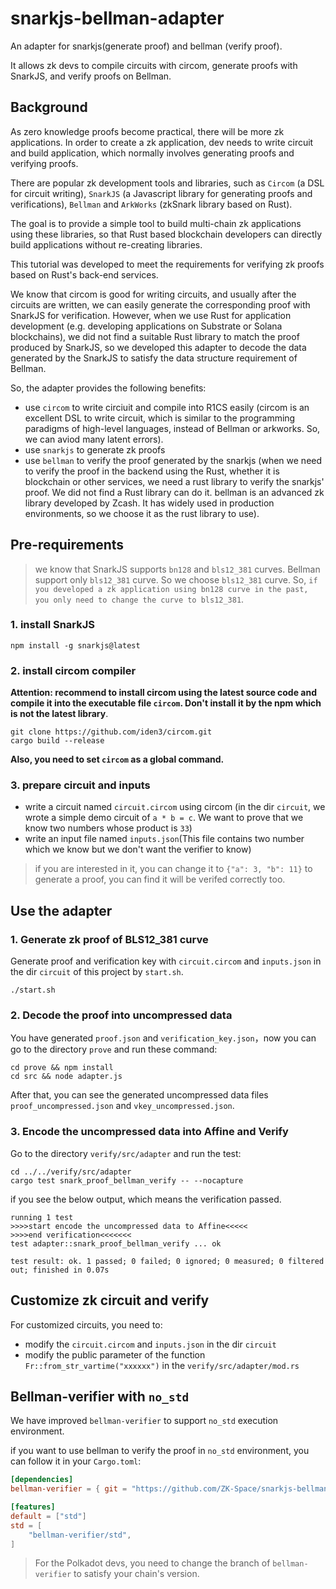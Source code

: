 # snarkjs-bellman-adapter

An adapter for snarkjs(generate proof) and bellman (verify proof).

It allows zk devs to compile circuits with circom, generate proofs with SnarkJS, and verify proofs on Bellman.

## Background

As zero knowledge proofs become practical, there will be more zk applications. In order to create a zk application, dev needs to write circuit and build application, which normally involves generating proofs and verifying proofs.

There are popular zk development tools and libraries, such as `Circom` (a DSL for circuit writing), `SnarkJS` (a Javascript library for generating proofs and verifications), `Bellman` and `ArkWorks` (zkSnark library based on Rust).

The goal is to provide a simple tool to build multi-chain zk applications using these libraries, so that Rust based blockchain developers can directly build applications without re-creating libraries.

This tutorial was developed to meet the requirements for verifying zk proofs based on Rust's back-end services.

We know that circom is good for writing circuits, and usually after the circuits are written, we can easily generate the corresponding proof with SnarkJS for verification. However, when we use Rust for application development (e.g. developing applications on Substrate or Solana blockchains), we did not find a suitable Rust library to match the proof produced by SnarkJS, so we developed this adapter to decode the data generated by the SnarkJS to satisfy the data structure requirement of Bellman.

So, the adapter provides the following benefits:

- use `circom` to write circiuit and compile into R1CS easily (circom is an excellent DSL to write circuit, which is similar to the programming paradigms of high-level languages, instead of Bellman or arkworks. So, we can aviod many latent errors).
- use `snarkjs` to generate zk proofs
- use `bellman` to verify the proof generated by the snarkjs (when we need to verify the proof in the backend using the Rust, whether it is blockchain or other services, we need a rust library to verify the snarkjs' proof. We did not find a Rust library can do it. bellman is an advanced zk library developed by Zcash. It has widely used in production environments, so we choose it as the rust library to use).

## Pre-requirements

> we know that SnarkJS supports `bn128` and `bls12_381` curves. Bellman support only `bls12_381` curve. So we choose `bls12_381` curve. So, `if you developed a zk application using bn128 curve in the past, you only need to change the curve to bls12_381`.

### 1. install SnarkJS

```
npm install -g snarkjs@latest
```

### 2. install circom compiler

**Attention: recommend to install circom using the latest source code and compile it into the executable file `circom`. Don't install it by the npm which is not the latest library**.

```
git clone https://github.com/iden3/circom.git
cargo build --release
```

**Also, you need to set `circom` as a global command.**

### 3. prepare circuit and inputs

- write a circuit named `circuit.circom` using circom (in the dir `circuit`, we wrote a simple demo circuit of `a * b = c`. We want to prove that we know two numbers whose product is `33`)
- write an input file named `inputs.json`(This file contains two number which we know but we don't want the verifier to know)
> if you are interested in it, you can change it to `{"a": 3, "b": 11}` to generate a proof, you can find it will be verifed correctly too.

## Use the adapter

### 1. Generate zk proof of BLS12_381 curve

Generate proof and verification key with `circuit.circom` and `inputs.json` in the dir `circuit` of this project by `start.sh`.

```
./start.sh
```


### 2. Decode the proof into uncompressed data

You have generated `proof.json` and `verification_key.json`，now you can go to the directory `prove` and run these command:

```
cd prove && npm install
cd src && node adapter.js
```

After that, you can see the generated uncompressed data files `proof_uncompressed.json` and `vkey_uncompressed.json`.

### 3. Encode the uncompressed data into Affine and Verify

Go to the directory `verify/src/adapter` and run the test:

```
cd ../../verify/src/adapter
cargo test snark_proof_bellman_verify -- --nocapture
```

if you see the below output, which means the verification passed.

```
running 1 test
>>>>start encode the uncompressed data to Affine<<<<<
>>>>end verification<<<<<<<
test adapter::snark_proof_bellman_verify ... ok

test result: ok. 1 passed; 0 failed; 0 ignored; 0 measured; 0 filtered out; finished in 0.07s
```

## Customize zk circuit and verify

For customized circuits, you need to:
- modify the `circuit.circom` and `inputs.json` in the dir `circuit`
- modify the public parameter of the function `Fr::from_str_vartime("xxxxxx")` in the `verify/src/adapter/mod.rs`


## Bellman-verifier with `no_std`

We have improved `bellman-verifier` to support `no_std` execution environment.

if you want to use bellman to verify the proof in `no_std` environment, you can follow it in your `Cargo.toml`:

```toml
[dependencies]
bellman-verifier = { git = "https://github.com/ZK-Space/snarkjs-bellman-adapter.git", default-features = false, version = "0.1.0"}

[features]
default = ["std"]
std = [
	"bellman-verifier/std",
]
```

> For the Polkadot devs, you need to change the branch of `bellman-verifier` to satisfy your chain's version.

